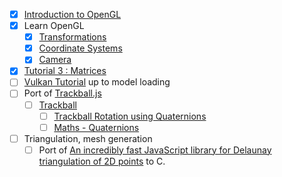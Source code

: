 - [x] [Introduction to OpenGL](https://www.youtube.com/watch?v=Q7vm264YNrM&list=PLvv0ScY6vfd9zlZkIIqGDeG5TUWswkMox)
- [x] Learn OpenGL
  - [x] [Transformations](https://learnopengl.com/Getting-started/Transformations)
  - [x] [Coordinate Systems](https://learnopengl.com/Getting-started/Coordinate-Systems)
  - [x] [Camera](https://learnopengl.com/Getting-started/Camera)
- [x] [Tutorial 3 : Matrices](https://www.opengl-tutorial.org/beginners-tutorials/tutorial-3-matrices/)
- [ ] [Vulkan Tutorial](https://vulkan-tutorial.com/) up to model loading
- [ ] Port of [Trackball.js](https://github.com/rawify/Trackball.js)
  - [ ] [Trackball](https://github.com/syoyo/tinyobjloader-c/tree/master/examples/viewer)
    - [ ] [Trackball Rotation using Quaternions](https://www.xarg.org/2021/07/trackball-rotation-using-quaternions/)
    - [ ] [Maths - Quaternions](http://www.euclideanspace.com/maths/algebra/realNormedAlgebra/quaternions/index.htm)
- [ ] Triangulation, mesh generation
  - [ ] Port of [An incredibly fast JavaScript library for Delaunay triangulation of 2D points](https://github.com/mapbox/delaunator) to C.

